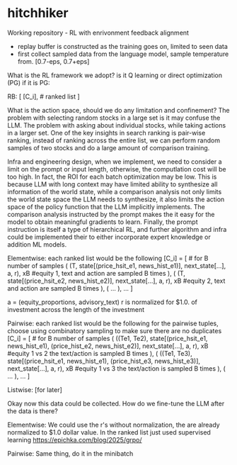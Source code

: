 # hitchhiker 

Working repository - RL with enrivonment feedback alignment 

- replay buffer is constructed as the training goes on, limited to seen data 
- first collect sampled data from the language model, sample temperature from. [0.7-eps, 0.7+eps] 

What is the RL framework we adopt? 
is it Q learning or direct optimization (PG) 
if it is PG: 

RB: [
    [C_i], # ranked list 
]

What is the action space, should we do any limitation and confinement? The problem with selecting random stocks in a large set is it may confuse the LLM. The problem with asking about individual stocks, while taking actions in a larger set. One of the key insights in search ranking is pair-wise ranking, instead of ranking across the entire list, we can perform random samples of two stocks and do a large amount of comparison training. 

Infra and engineering design, when we implement, we need to consider a limit on the prompt or input length, otherwise, the computlation cost will be too high. In fact, the ROI for each batch optimization may be low. This is because LLM with long context may have limited ability to synthesize all information of the world state, while a comparison analysis not only limits the world state space the LLM needs to synthesize, it also limits the action space of the policy function that the LLM implicitly implements. The comparison analysis instructed by the prompt makes the it easy for the model to obtain meaningful gradients to learn. Finally, the prompt instruction is itself a type of hierarchical RL, and further algorithm and infra could be implemented their to either incorporate expert knowledge or addition ML models. 

Elementwise: 
each ranked list would be the following 
[C_i] = 
[   # for B number of samples 
    (
        (T, state[(price_hsit_e1, news_hist_e1)], next_state[...], a, r), xB #equity 1, text and action are sampled B times 
    ),
    (
        (T, state[(price_hsit_e2, news_hist_e2)], next_state[...], a, r), xB #equity 2, text and action are sampled B times 
    ),
    (
        ...
    ), 
    ...
] 

a = (equity_proportions, advisory_text) 
r is normalized for $1.0. of investment across the length of the investment 

Pairwise: 
each ranked list would be the following 
for the pairwise tuples, choose using combinatory sampling to make sure there are no duplicates 
[C_i] = 
[   # for B number of samples 
    (
        ((Te1, Te2), state[(price_hsit_e1, news_hist_e1), (price_hist_e2, news_hist_e2)], next_state[...], a, r), xB #equity 1 vs 2 the text/action is sampled B times 
    ),
    (
        ((Te1, Te3), state[(price_hsit_e1, news_hist_e1), (price_hist_e3, news_hist_e3)], next_state[...], a, r), xB #equity 1 vs 3 the text/action is sampled B times 
    ),
    (
        ...
    ), 
    ...
]

Listwise: [for later] 

Okay now this data could be collected. How do we fine-tune the LLM after the data is there? 

Elementwise: 
We could use the r's without normalization, the are already normalized to $1.0 dollar value. 
In the ranked list just used supervised learning 
https://epichka.com/blog/2025/grpo/ 

Pairwise: 
Same thing, do it in the minibatch 
